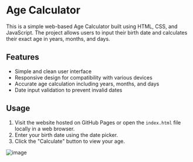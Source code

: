 # Age Calculator

This is a simple web-based Age Calculator built using HTML, CSS, and JavaScript. The project allows users to input their birth date and calculates their exact age in years, months, and days.

## Features
- Simple and clean user interface
- Responsive design for compatibility with various devices
- Accurate age calculation including years, months, and days
- Date input validation to prevent invalid dates

## Usage
1. Visit the website hosted on GitHub Pages or open the `index.html` file locally in a web browser.
2. Enter your birth date using the date picker.
3. Click the "Calculate" button to view your age.

![image](https://github.com/user-attachments/assets/9a61da90-bca2-4bf2-8315-848f9055ae15)
